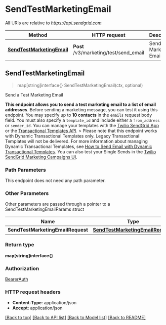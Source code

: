 # SendTestMarketingEmail

All URIs are relative to *https://api.sendgrid.com*

Method | HTTP request | Description
------------- | ------------- | -------------
[**SendTestMarketingEmail**](SendTestMarketingEmail.md#SendTestMarketingEmail) | **Post** /v3/marketing/test/send_email | Send a Test Marketing Email



## SendTestMarketingEmail

> map[string]interface{} SendTestMarketingEmail(ctx, optional)

Send a Test Marketing Email

**This endpoint allows you to send a test marketing email to a list of email addresses**.  Before sending a marketing message, you can test it using this endpoint. You may specify up to **10 contacts** in the `emails` request body field. You must also specify a `template_id` and include either a `from_address` or `sender_id`. You can manage your templates with the [Twilio SendGrid App](https://mc.sendgrid.com/dynamic-templates) or the [Transactional Templates API](https://docs.sendgrid.com/api-reference/transactional-templates).  > Please note that this endpoint works with Dynamic Transactional Templates only. Legacy Transactional Templates will not be delivered.  For more information about managing Dynamic Transactional Templates, see [How to Send Email with Dynamic Transactional Templates](https://sendgrid.com/docs/ui/sending-email/how-to-send-an-email-with-dynamic-transactional-templates/).  You can also test your Single Sends in the [Twilio SendGrid Marketing Campaigns UI](https://mc.sendgrid.com/single-sends).

### Path Parameters

This endpoint does not need any path parameter.

### Other Parameters

Other parameters are passed through a pointer to a SendTestMarketingEmailParams struct


Name | Type | Description
------------- | ------------- | -------------
**SendTestMarketingEmailRequest** | [**SendTestMarketingEmailRequest**](SendTestMarketingEmailRequest.md) | 

### Return type

**map[string]interface{}**

### Authorization

[BearerAuth](../README.md#BearerAuth)

### HTTP request headers

- **Content-Type**: application/json
- **Accept**: application/json

[[Back to top]](#) [[Back to API list]](../README.md#documentation-for-api-endpoints)
[[Back to Model list]](../README.md#documentation-for-models)
[[Back to README]](../README.md)

